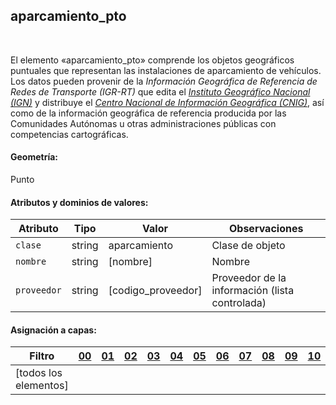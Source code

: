 ## aparcamiento_pto
<br />

El elemento «aparcamiento_pto» comprende los objetos geográficos puntuales que representan las instalaciones de aparcamiento de vehículos. Los datos pueden provenir de la *Información Geográfica de Referencia de Redes de Transporte (IGR-RT)* que edita el [*Instituto Geográfico Nacional (IGN)*](https://www.ign.es) y distribuye el [*Centro Nacional de Información Geográfica (CNIG)*](https://www.cnig.es), así como de la información geográfica de referencia producida por las Comunidades Autónomas u otras administraciones públicas con competencias cartográficas.

#### Geometría:

Punto

#### Atributos y dominios de valores:

|Atributo|Tipo|Valor|Observaciones|
|---|---|---|---|
|`clase`|string|aparcamiento|Clase de objeto|
|`nombre`|string|[nombre]|Nombre|
|`proveedor`|string|[codigo_proveedor]|Proveedor de la información (lista controlada)|

#### Asignación a capas:

|Filtro|[00](../../niveles/nivel_00)|[01](../../niveles/nivel_01)|[02](../../niveles/nivel_02)|[03](../../niveles/nivel_03)|[04](../../niveles/nivel_04)|[05](../../niveles/nivel_05)|[06](../../niveles/nivel_06)|[07](../../niveles/nivel_07)|[08](../../niveles/nivel_08)|[09](../../niveles/nivel_09)|[10](../../niveles/nivel_10)|[11](../../niveles/nivel_11)|[12](../../niveles/nivel_12)|[13](../../niveles/nivel_13)|[14](../../niveles/nivel_14)|[15](../../niveles/nivel_15)|[16](../../niveles/nivel_16)|[17](../../niveles/nivel_17)|[18](../../niveles/nivel_18)|[19](../../niveles/nivel_19)|[20](../../niveles/nivel_20)|[21](../../niveles/nivel_21)|[22](../../niveles/nivel_22)|
|---|---|---|---|---|---|---|---|---|---|---|---|---|---|---|---|---|---|---|---|---|---|---|---|
|[todos los elementos]| | | | | | | | | | | | | |x|x|x|x|x|x|x|x|x|x|
